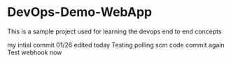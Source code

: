 # DevOps-Demo-WebApp
This is a sample project used for learning the devops end to end concepts

my intial commit 01/26
edited today
Testing polling scm
code commit again
Test webhook now 
